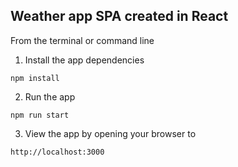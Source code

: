 ## Weather app SPA created in React


From the terminal or command line

1. Install the app dependencies
```
npm install
```

2. Run the app
```
npm run start
```

3. View the app by opening your browser to 
```
http://localhost:3000
``` 

